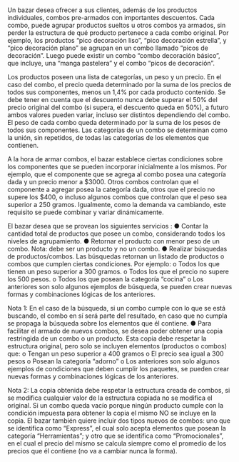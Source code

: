 # 

Un bazar desea ofrecer a sus clientes, además de los productos
individuales, combos pre-armados con importantes descuentos. Cada
combo, puede agrupar productos sueltos u otros combos ya armados, sin
perder la estructura de qué producto pertenece a cada combo original. Por
ejemplo, los productos “pico decoración liso”, “pico decoración estrella”, y
“pico decoración plano” se agrupan en un combo llamado “picos de
decoración”. Luego puede existir un combo “combo decoración básico”,
que incluye, una “manga pastelera” y el combo “picos de decoración”.

Los productos poseen una lista de categorías, un peso y un precio. En el caso del combo, el precio queda
determinado por la suma de los precios de todos sus componentes, menos un 1,4% por cada producto contenido.
Se debe tener en cuenta que el descuento nunca debe superar el 50% del precio original del combo (si supera, el
descuento queda en 50%), a futuro ambos valores pueden variar, incluso ser distintos dependiendo del combo. El
peso de cada combo queda determinado por la suma de los pesos de todos sus componentes. Las categorías de un
combo se determinan como la unión, sin repetidos, de todas las categorías de los elementos que contienen.

A la hora de armar combos, el bazar establece ciertas condiciones sobre los componentes que se pueden incorporar
inicialmente a los mismos. Por ejemplo, que el componente que se agrega al combo posea una categoría dada y un
precio menor a $3000. Otros combos controlan que el componente a agregar posea la categoría dada, otros que el
precio no supere los $400, o incluso algunos combos que controlan que el peso sea superior a 250 gramos.
Igualmente, como la demanda va cambiando, este requisito se puede combinar y variar dinámicamente.

El bazar desea que se provean los siguientes servicios :
● Contar la cantidad total de productos que posee un combo, considerando todos los niveles de
agrupamiento.
● Retornar el producto con menor peso de un combo. Nota: debe ser un producto y no un combo.
● Realizar búsquedas de productos/combos. Las búsquedas retornan un listado de productos o combos que
cumplen ciertas condiciones. Por ejemplo:
o Todos los que tienen un peso superior a 300 gramos.
o Todos los que el precio no supere los 500 pesos.
o Todos los que posean la categoría “cocina”
o Los anteriores son solo algunos ejemplos de búsqueda, se pueden crear nuevas formas y
combinaciones lógicas de los anteriores.

Nota 1: En el caso de la búsqueda, si un combo cumple con lo que se está buscando, el combo en sí será
parte del resultado, en caso que no cumpla se propaga la búsqueda sobre los elementos que él contiene.
● Para facilitar el armado de nuevos combos, se desea poder obtener una copia restringida de un combo o un
producto. Esta copia debe respetar la estructura original, pero solo se incluyen elementos (productos o
combos) que:
o Tengan un peso superior a 400 gramos
o El precio sea igual a 300 pesos
o Posean la categoría “adorno”
o Los anteriores son solo algunos ejemplos de condiciones que deben cumplir los paquetes, se pueden
crear nuevas formas y combinaciones lógicas de los anteriores.

Nota 2: La copia obtenida debe respetar la estructura creada de combos, si se modifica cualquier valor de la
estructura copiada no se modifica el original. Si un combo queda vacío porque ningún producto cumple con la
condición impuesta para obtener la copia el mismo NO se incluye en la copia.
El bazar también quiere incluir dos tipos nuevos de combos: uno que se identifica como “Express”, el cual solo
acepta elementos que posean la categoría “Herramientas”; y otro que se identifica como “Promocionales”, en el cual
el precio del mismo se calcula siempre como el promedio de los precios que él contiene (no va a cambiar nunca la
forma).
